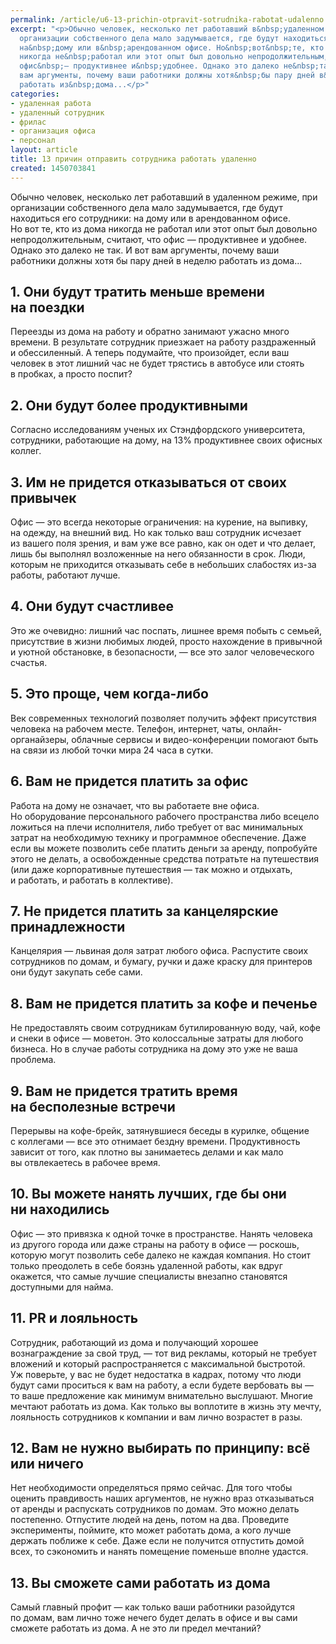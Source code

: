 ```yaml
---
permalink: /article/u6-13-prichin-otpravit-sotrudnika-rabotat-udalenno
excerpt: "<p>Обычно человек, несколько лет работавший в&nbsp;удаленном режиме, при
  организации собственного дела мало задумывается, где будут находиться его сотрудники:
  на&nbsp;дому или в&nbsp;арендованном офисе. Но&nbsp;вот&nbsp;те, кто из&nbsp;дома
  никогда не&nbsp;работал или этот опыт был довольно непродолжительным, считают, что
  офис&nbsp;— продуктивнее и&nbsp;удобнее. Однако это далеко не&nbsp;так. И&nbsp;вот
  вам аргументы, почему ваши работники должны хотя&nbsp;бы пару дней в&nbsp;неделю
  работать из&nbsp;дома...</p>"
categories:
- удаленная работа
- удаленный сотрудник
- фрилас
- организация офиса
- персонал
layout: article
title: 13 причин отправить сотрудника работать удаленно
created: 1450703841
---
```

<p>Обычно человек, несколько лет работавший в&nbsp;удаленном режиме, при организации собственного дела мало задумывается, где будут находиться его сотрудники: на&nbsp;дому или в&nbsp;арендованном офисе. Но&nbsp;вот&nbsp;те, кто из&nbsp;дома никогда не&nbsp;работал или этот опыт был довольно непродолжительным, считают, что офис&nbsp;— продуктивнее и&nbsp;удобнее. Однако это далеко не&nbsp;так. И&nbsp;вот вам аргументы, почему ваши работники должны хотя&nbsp;бы пару дней в&nbsp;неделю работать из&nbsp;дома...</p>
<h2>1. Они будут тратить меньше времени на&nbsp;поездки</h2>
<p>Переезды из&nbsp;дома на&nbsp;работу и&nbsp;обратно занимают ужасно много времени. В&nbsp;результате сотрудник приезжает на&nbsp;работу раздраженный и&nbsp;обессиленный. А&nbsp;теперь подумайте, что произойдет, если ваш человек в&nbsp;этот лишний час не&nbsp;будет трястись в&nbsp;автобусе или стоять в&nbsp;пробках, а&nbsp;просто поспит?</p>
<h2>2. Они будут более продуктивными</h2>
<p>Согласно исследованиям ученых их&nbsp;Стэндфордского университета, сотрудники, работающие на&nbsp;дому, на&nbsp;13% продуктивнее своих офисных коллег.</p>
<h2>3. Им&nbsp;не&nbsp;придется отказываться от&nbsp;своих привычек</h2>
<p>Офис&nbsp;— это всегда некоторые ограничения: на&nbsp;курение, на&nbsp;выпивку, на&nbsp;одежду, на&nbsp;внешний вид. Но&nbsp;как только ваш сотрудник исчезает из&nbsp;вашего поля зрения, и&nbsp;вам уже все равно, как он&nbsp;одет и&nbsp;что делает, лишь&nbsp;бы выполнял возложенные на&nbsp;него обязанности в&nbsp;срок. Люди, которым не&nbsp;приходится отказывать себе в&nbsp;небольших слабостях из-за работы, работают лучше.</p>
<h2>4. Они будут счастливее</h2>
<p>Это&nbsp;же очевидно: лишний час поспать, лишнее время побыть с&nbsp;семьей, присутствие в&nbsp;жизни любимых людей, просто нахождение в&nbsp;привычной и&nbsp;уютной обстановке, в&nbsp;безопасности,&nbsp;— все это залог человеческого счастья.</p>
<h2>5. Это проще, чем когда-либо</h2>
<p>Век современных технологий позволяет получить эффект присутствия человека на&nbsp;рабочем месте. Телефон, интернет, чаты, онлайн-органайзеры, облачные сервисы и&nbsp;видео-конференции помогают быть на&nbsp;связи из&nbsp;любой точки мира 24&nbsp;часа в&nbsp;сутки.</p>
<h2>6. Вам не&nbsp;придется платить за&nbsp;офис</h2>
<p>Работа на&nbsp;дому не&nbsp;означает, что вы&nbsp;работаете вне офиса. Но&nbsp;оборудование персонального рабочего пространства либо всецело ложиться на&nbsp;плечи исполнителя, либо требует от&nbsp;вас минимальных затрат на&nbsp;необходимую технику и&nbsp;программное обеспечение. Даже если вы&nbsp;можете позволить себе платить деньги за&nbsp;аренду, попробуйте этого не&nbsp;делать, а&nbsp;освобожденные средства потратьте на&nbsp;путешествия (или даже корпоративные путешествия&nbsp;— так можно и&nbsp;отдыхать, и&nbsp;работать, и&nbsp;работать в&nbsp;коллективе).</p>
<h2>7. Не&nbsp;придется платить за&nbsp;канцелярские принадлежности</h2>
<p>Канцелярия&nbsp;— львиная доля затрат любого офиса. Распустите своих сотрудников по&nbsp;домам, и&nbsp;бумагу, ручки и&nbsp;даже краску для принтеров они будут закупать себе сами.</p>
<h2>8. Вам не&nbsp;придется платить за&nbsp;кофе и&nbsp;печенье</h2>
<p>Не&nbsp;предоставлять своим сотрудникам бутилированную воду, чай, кофе и&nbsp;снеки в&nbsp;офисе&nbsp;— моветон. Это колоссальные затраты для любого бизнеса. Но&nbsp;в&nbsp;случае работы сотрудника на&nbsp;дому это уже не&nbsp;ваша проблема.</p>
<h2>9. Вам не&nbsp;придется тратить время на&nbsp;бесполезные встречи</h2>
<p>Перерывы на&nbsp;кофе-брейк, затянувшиеся беседы в&nbsp;курилке, общение с&nbsp;коллегами&nbsp;— все это отнимает бездну времени. Продуктивность зависит от&nbsp;того, как плотно вы&nbsp;занимаетесь делами и&nbsp;как мало вы&nbsp;отвлекаетесь в&nbsp;рабочее время. </p>
<h2>10. Вы&nbsp;можете нанять лучших, где&nbsp;бы они ни&nbsp;находились</h2>
<p>Офис&nbsp;— это привязка к&nbsp;одной точке в&nbsp;пространстве. Нанять человека из&nbsp;другого города или даже страны на&nbsp;работу в&nbsp;офисе&nbsp;— роскошь, которую могут позволить себе далеко не&nbsp;каждая компания. Но&nbsp;стоит только преодолеть в&nbsp;себе боязнь удаленной работы, как вдруг окажется, что самые лучшие специалисты внезапно становятся доступными для найма.</p>
<h2>11. PR&nbsp;и&nbsp;лояльность</h2>
<p>Сотрудник, работающий из&nbsp;дома и&nbsp;получающий хорошее вознаграждение за&nbsp;свой труд,&nbsp;— тот вид рекламы, который не&nbsp;требует вложений и&nbsp;который распространяется с&nbsp;максимальной быстротой. Уж&nbsp;поверьте, у&nbsp;вас не&nbsp;будет недостатка в&nbsp;кадрах, потому что люди будут сами проситься к&nbsp;вам на&nbsp;работу, а&nbsp;если будете вербовать вы&nbsp;— то&nbsp;ваше предложение как минимум внимательно выслушают. Многие мечтают работать из&nbsp;дома. Как только вы&nbsp;воплотите в&nbsp;жизнь эту мечту, лояльность сотрудников к&nbsp;компании и&nbsp;вам лично возрастет в&nbsp;разы.</p>
<h2>12. Вам не&nbsp;нужно выбирать по&nbsp;принципу: всё или ничего</h2>
<p>Нет необходимости определяться прямо сейчас. Для того чтобы оценить правдивость наших аргументов, не&nbsp;нужно враз отказываться от&nbsp;аренды и&nbsp;распускать сотрудников по&nbsp;домам. Это можно делать постепенно. Отпустите людей на&nbsp;день, потом на&nbsp;два. Проведите эксперименты, поймите, кто может работать дома, а&nbsp;кого лучше держать поближе к&nbsp;себе. Даже если не&nbsp;получится отпустить домой всех, то&nbsp;сэкономить и&nbsp;нанять помещение поменьше вполне удастся. </p>
<h2>13. Вы&nbsp;сможете сами работать из&nbsp;дома</h2>
<p>Самый главный профит&nbsp;— как только ваши работники разойдутся по&nbsp;домам, вам лично тоже нечего будет делать в&nbsp;офисе и&nbsp;вы&nbsp;сами сможете работать из&nbsp;дома. А&nbsp;не&nbsp;это&nbsp;ли предел мечтаний?</p>
